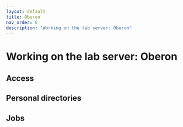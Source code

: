 ```yaml
---
layout: default
title: Oberon
nav_order: 6
description: "Working on the lab server: Oberon"
---
```


# Working on the lab server: Oberon

## Access

## Personal directories

## Jobs